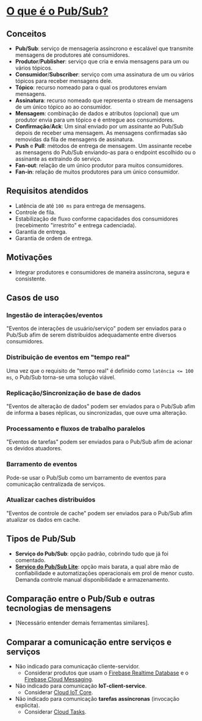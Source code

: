 # [O que é o Pub/Sub?](https://cloud.google.com/pubsub/docs/overview?hl=pt-br)

## Conceitos

- **Pub/Sub**: serviço de mensageria assíncrono e escalável que transmite mensagens de produtores até consumidores.
- **Produtor**/**Publisher**: serviço que cria e envia mensagens para um ou vários tópicos.
- **Consumidor**/**Subscriber**: serviço com uma assinatura de um ou vários tópicos para receber mensagens dele.
- **Tópico**: recurso nomeado para o qual os produtores enviam mensagens.
- **Assinatura**: recurso nomeado que representa o stream de mensagens de um único tópico ao ao consumidor.
- **Mensagem**: combinação de dados e atributos (opcional) que um produtor envia para um tópico e é entregue aos consumidores.
- **Confirmação**/**Ack**: Um sinal enviado por um assinante ao Pub/Sub depois de receber uma mensagem. As mensagens confirmadas são removidas da fila de mensagens de assinatura.
- **Push** e **Pull**: métodos de entrega de mensagem. Um assinante recebe as mensagens do Pub/Sub enviando-as para o endpoint escolhido ou o assinante as extraindo do serviço.
- **Fan-out**: relação de um único produtor para muitos consumidores.
- **Fan-in**: relação de muitos produtores para um único consumidor.

## Requisitos atendidos

- Latência de até `100 ms` para entrega de mensagens.
- Controle de fila.
- Estabilização de fluxo conforme capacidades dos consumidores (recebimento "irrestrito" e entrega cadenciada).
- Garantia de entrega.
- Garantia de ordem de entrega.

## Motivações

- Integrar produtores e consumidores de maneira assíncrona, segura e consistente.

## Casos de uso

### Ingestão de interações/eventos

"Eventos de interações de usuário/serviço" podem ser enviados para o Pub/Sub afim de serem distribuídos adequadamente entre diversos consumidores.

### Distribuição de eventos em "tempo real"

Uma vez que o requisito de "tempo real" é definido como `latência <= 100 ms`, o Pub/Sub torna-se uma solução viável.

### Replicação/Sincronização de base de dados

"Eventos de alteração de dados" podem ser enviados para o Pub/Sub afim de informa a bases réplicas, ou sincronizadas, que ouve uma alteração.

### Processamento e fluxos de trabalho paralelos

"Eventos de tarefas" podem ser enviados para o Pub/Sub afim de acionar os devidos atuadores.

### Barramento de eventos

Pode-se usar o Pub/Sub como um barramento de eventos para comunicação centralizada de serviços. 

### Atualizar caches distribuídos

"Eventos de controle de cache" podem ser enviados para o Pub/Sub afim atualizar os dados em cache.

## Tipos de Pub/Sub

- **Serviço do Pub/Sub**: opção padrão, cobrindo tudo que já foi comentado.
- [**Serviço do Pub/Sub Lite**](https://cloud.google.com/pubsub/docs/choosing-pubsub-or-lite?hl=pt-br): opção mais barata, a qual abre mão de confiabilidade e automatizações operacionais em prol de menor custo. Demanda controle manual disponibilidade e armazenamento.

## Comparação entre o Pub/Sub e outras tecnologias de mensagens

- [Necessário entender demais ferramentas similares].

## Comparar a comunicação entre serviços e serviços

- Não indicado para comunicação cliente-servidor.
  - Considerar produtos que usam o [Firebase Realtime Database](https://firebase.google.com/docs/database?hl=pt-br) e o [Firebase Cloud Messaging](https://firebase.google.com/docs/cloud-messaging?hl=pt-br).
- Não indicado para comunicação **IoT-client-service**.
  - Considerar [Cloud IoT Core](https://cloud.google.com/iot/docs/concepts/overview?hl=pt-br).
- Não indicado para comunicação **tarefas assíncronas** (invocação explicita).
  - Considerar [Cloud Tasks](https://cloud.google.com/tasks/docs/dual-overview?hl=pt-br).